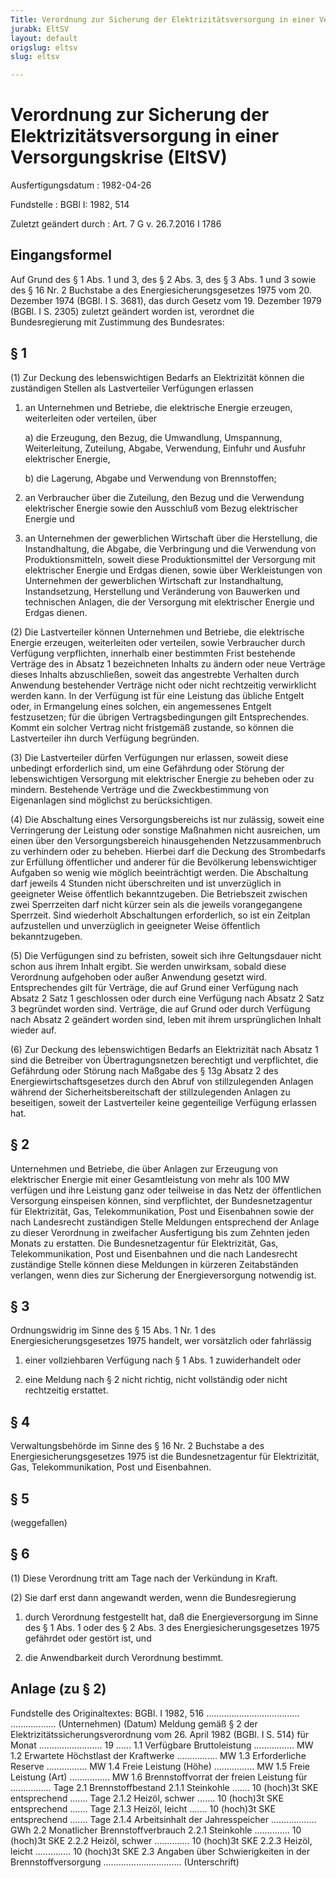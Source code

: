 ```yaml
---
Title: Verordnung zur Sicherung der Elektrizitätsversorgung in einer Versorgungskrise
jurabk: EltSV
layout: default
origslug: eltsv
slug: eltsv

---
```


# Verordnung zur Sicherung der Elektrizitätsversorgung in einer Versorgungskrise (EltSV)

Ausfertigungsdatum
:   1982-04-26

Fundstelle
:   BGBl I: 1982, 514

Zuletzt geändert durch
:   Art. 7 G v. 26.7.2016 I 1786


## Eingangsformel

Auf Grund des § 1 Abs. 1 und 3, des § 2 Abs. 3, des § 3 Abs. 1 und 3 sowie des § 16 Nr. 2 Buchstabe a des Energiesicherungsgesetzes 1975 vom 20. Dezember 1974 (BGBl. I S. 3681), das durch Gesetz vom 19. Dezember 1979 (BGBl. I S. 2305) zuletzt geändert worden ist, verordnet die Bundesregierung mit Zustimmung des Bundesrates:


## § 1

(1) Zur Deckung des lebenswichtigen Bedarfs an Elektrizität können die zuständigen Stellen als Lastverteiler Verfügungen erlassen

1.  an Unternehmen und Betriebe, die elektrische Energie erzeugen, weiterleiten oder verteilen, über

    a)  die Erzeugung, den Bezug, die Umwandlung, Umspannung, Weiterleitung, Zuteilung, Abgabe, Verwendung, Einfuhr und Ausfuhr elektrischer Energie,


    b)  die Lagerung, Abgabe und Verwendung von Brennstoffen;





2.  an Verbraucher über die Zuteilung, den Bezug und die Verwendung elektrischer Energie sowie den Ausschluß vom Bezug elektrischer Energie und


3.  an Unternehmen der gewerblichen Wirtschaft über die Herstellung, die Instandhaltung, die Abgabe, die Verbringung und die Verwendung von Produktionsmitteln, soweit diese Produktionsmittel der Versorgung mit elektrischer Energie und Erdgas dienen, sowie über Werkleistungen von Unternehmen der gewerblichen Wirtschaft zur Instandhaltung, Instandsetzung, Herstellung und Veränderung von Bauwerken und technischen Anlagen, die der Versorgung mit elektrischer Energie und Erdgas dienen.




(2) Die Lastverteiler können Unternehmen und Betriebe, die elektrische Energie erzeugen, weiterleiten oder verteilen, sowie Verbraucher durch Verfügung verpflichten, innerhalb einer bestimmten Frist bestehende Verträge des in Absatz 1 bezeichneten Inhalts zu ändern oder neue Verträge dieses Inhalts abzuschließen, soweit das angestrebte Verhalten durch Anwendung bestehender Verträge nicht oder nicht rechtzeitig verwirklicht werden kann. In der Verfügung ist für eine Leistung das übliche Entgelt oder, in Ermangelung eines solchen, ein angemessenes Entgelt festzusetzen; für die übrigen Vertragsbedingungen gilt Entsprechendes. Kommt ein solcher Vertrag nicht fristgemäß zustande, so können die Lastverteiler ihn durch Verfügung begründen.

(3) Die Lastverteiler dürfen Verfügungen nur erlassen, soweit diese unbedingt erforderlich sind, um eine Gefährdung oder Störung der lebenswichtigen Versorgung mit elektrischer Energie zu beheben oder zu mindern. Bestehende Verträge und die Zweckbestimmung von Eigenanlagen sind möglichst zu berücksichtigen.

(4) Die Abschaltung eines Versorgungsbereichs ist nur zulässig, soweit eine Verringerung der Leistung oder sonstige Maßnahmen nicht ausreichen, um einen über den Versorgungsbereich hinausgehenden Netzzusammenbruch zu verhindern oder zu beheben. Hierbei darf die Deckung des Strombedarfs zur Erfüllung öffentlicher und anderer für die Bevölkerung lebenswichtiger Aufgaben so wenig wie möglich beeinträchtigt werden. Die Abschaltung darf jeweils 4 Stunden nicht überschreiten und ist unverzüglich in geeigneter Weise öffentlich bekanntzugeben. Die Betriebszeit zwischen zwei Sperrzeiten darf nicht kürzer sein als die jeweils vorangegangene Sperrzeit. Sind wiederholt Abschaltungen erforderlich, so ist ein Zeitplan aufzustellen und unverzüglich in geeigneter Weise öffentlich bekanntzugeben.

(5) Die Verfügungen sind zu befristen, soweit sich ihre Geltungsdauer nicht schon aus ihrem Inhalt ergibt. Sie werden unwirksam, sobald diese Verordnung aufgehoben oder außer Anwendung gesetzt wird. Entsprechendes gilt für Verträge, die auf Grund einer Verfügung nach Absatz 2 Satz 1 geschlossen oder durch eine Verfügung nach Absatz 2 Satz 3 begründet worden sind. Verträge, die auf Grund oder durch Verfügung nach Absatz 2 geändert worden sind, leben mit ihrem ursprünglichen Inhalt wieder auf.

(6) Zur Deckung des lebenswichtigen Bedarfs an Elektrizität nach Absatz 1 sind die Betreiber von Übertragungsnetzen berechtigt und verpflichtet, die Gefährdung oder Störung nach Maßgabe des § 13g Absatz 2 des Energiewirtschaftsgesetzes durch den Abruf von stillzulegenden Anlagen während der Sicherheitsbereitschaft der stillzulegenden Anlagen zu beseitigen, soweit der Lastverteiler keine gegenteilige Verfügung erlassen hat.


## § 2

Unternehmen und Betriebe, die über Anlagen zur Erzeugung von elektrischer Energie mit einer Gesamtleistung von mehr als 100 MW verfügen und ihre Leistung ganz oder teilweise in das Netz der öffentlichen Versorgung einspeisen können, sind verpflichtet, der Bundesnetzagentur für Elektrizität, Gas, Telekommunikation, Post und Eisenbahnen sowie der nach Landesrecht zuständigen Stelle Meldungen entsprechend der Anlage zu dieser Verordnung in zweifacher Ausfertigung bis zum Zehnten jeden Monats zu erstatten. Die Bundesnetzagentur für Elektrizität, Gas, Telekommunikation, Post und Eisenbahnen und die nach Landesrecht zuständige Stelle können diese Meldungen in kürzeren Zeitabständen verlangen, wenn dies zur Sicherung der Energieversorgung notwendig ist.


## § 3

Ordnungswidrig im Sinne des § 15 Abs. 1 Nr. 1 des Energiesicherungsgesetzes 1975 handelt, wer vorsätzlich oder fahrlässig

1.  einer vollziehbaren Verfügung nach § 1 Abs. 1 zuwiderhandelt oder


2.  eine Meldung nach § 2 nicht richtig, nicht vollständig oder nicht rechtzeitig erstattet.





## § 4

Verwaltungsbehörde im Sinne des § 16 Nr. 2 Buchstabe a des Energiesicherungsgesetzes 1975 ist die Bundesnetzagentur für Elektrizität, Gas, Telekommunikation, Post und Eisenbahnen.


## § 5

(weggefallen)


## § 6

(1) Diese Verordnung tritt am Tage nach der Verkündung in Kraft.

(2) Sie darf erst dann angewandt werden, wenn die Bundesregierung

1.  durch Verordnung festgestellt hat, daß die Energieversorgung im Sinne des § 1 Abs. 1 oder des § 2 Abs. 3 des Energiesicherungsgesetzes 1975 gefährdet oder gestört ist, und


2.  die Anwendbarkeit durch Verordnung bestimmt.





## Anlage (zu § 2)

Fundstelle des Originaltextes: BGBl. I 1982, 516
.....................................                        ..................
(Unternehmen)                                           (Datum)
Meldung
gemäß § 2 der Elektrizitätssicherungsverordnung
vom 26. April 1982 (BGBl. I S. 514)
für Monat ......................... 19 ......
1\.1    Verfügbare Bruttoleistung                       ................ MW
1\.2    Erwartete Höchstlast der Kraftwerke             ................ MW
1\.3    Erforderliche Reserve                           ................ MW
1\.4    Freie Leistung (Höhe)                           ................ MW
1\.5    Freie Leistung (Art)                            ................ MW
1\.6    Brennstoffvorrat der freien Leistung für        ................ Tage
2\.1    Brennstoffbestand
2\.1.1  Steinkohle         ....... 10
(hoch)3t SKE    entsprechend ....... Tage
2\.1.2  Heizöl, schwer     ....... 10
(hoch)3t SKE    entsprechend ....... Tage
2\.1.3  Heizöl, leicht     ....... 10
(hoch)3t SKE    entsprechend ....... Tage
2\.1.4  Arbeitsinhalt
der Jahresspeicher .................. GWh
2\.2    Monatlicher Brennstoffverbrauch
2\.2.1  Steinkohle         .............. 10
(hoch)3t SKE
2\.2.2  Heizöl, schwer     .............. 10
(hoch)3t SKE
2\.2.3  Heizöl, leicht     .............. 10
(hoch)3t SKE
2\.3    Angaben über Schwierigkeiten in der Brennstoffversorgung
...............................
(Unterschrift)

